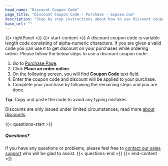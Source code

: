 ```yaml
---
head_name: "Discount Coupon Code"
page_title: "Discount Coupon Code - Purchase - aspose.com"
description: "Step by step instructions about how to use discount coupon code."
base_url: ""
---
```

{{< rightPanel >}}
{{< start-content >}}
A discount coupon code is variable length code consisting of alpha-numeric characters. If you are given a valid code you can use it to get discount on your purchases while ordering online. Please follow the below steps to use a discount coupon code:
1. Go to [Purchase Page](https://purchase.aspose.com/buy).
2. Click **Place an order online**.
3. On the following screen, you will find **Coupon Code** text field.
4. Enter the coupon code and discount will be applied to your purchase.
5. Complete your purchase by following the remaining steps and you are done.
   
**Tip**: Copy and paste the code to avoid any typing mistakes.

Discounts are only issued under limited circumstances, read more [about discounts](/policies/discounts).

{{< questions-start >}}
##### Questions?
If you have any questions or problems, please feel free to [contact our sales support](https://about.aspose.com/contact/) who will be glad to assist.
{{< questions-end >}}
{{< end-content >}}